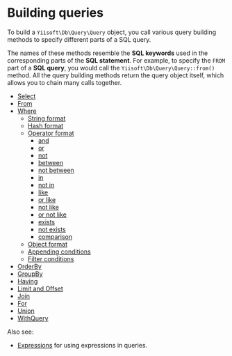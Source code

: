 # Building queries

To build a `Yiisoft\Db\Query\Query` object, you call various query building methods to specify different parts
of a SQL query.

The names of these methods resemble the **SQL keywords** used in the corresponding parts of the **SQL statement**.
For example, to specify the `FROM` part of a **SQL query**, you would call the `Yiisoft\Db\Query\Query::from()` method.
All the query building methods return the query object itself, which allows you to chain many calls together.

- [Select](../query/select.md)
- [From](../query/from.md)
- [Where](../query/where.md)
  - [String format](../query/where.md#string-format)
  - [Hash format](../query/where.md#hash-format)
  - [Operator format](../query/where.md#operator-format)
    - [and](../query/where.md#and)
    - [or](../query/where.md#or)
    - [not](../query/where.md#not)
    - [between](../query/where.md#between)
    - [not between](../query/where.md#not-between)
    - [in](../query/where.md#in)
    - [not in](../query/where.md#not-in)
    - [like](../query/where.md#like)
    - [or like](../query/where.md#or-like)
    - [not like](../query/where.md#not-like)
    - [or not like](../query/where.md#or-not-like)
    - [exists](../query/where.md#exists)
    - [not exists](../query/where.md#not-exists)
    - [comparison](../query/where.md#comparison)
  - [Object format](../query/where.md#object-format)
  - [Appending conditions](../query/where.md#appending-conditions)
  - [Filter conditions](../query/where.md#filter-conditions)
- [OrderBy](../query/order-by.md)
- [GroupBy](../query/group-by.md)
- [Having](../query/having.md)
- [Limit and Offset](../query/limit-and-offset.md)
- [Join](../query/join.md)
- [For](../query/for.md)
- [Union](../query/union.md)
- [WithQuery](../query/with-query.md)

Also see:
- [Expressions](../expressions/expressions.md) for using expressions in queries.
